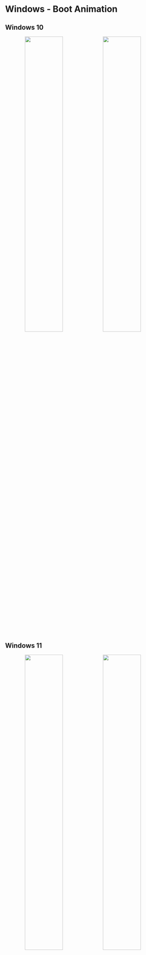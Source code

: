 # Windows - Boot Animation

## Windows 10

<div align="center">
	<img width = "49.5%" src="https://github.com/user-attachments/assets/233cae24-5705-4fb9-a4ae-b802cabdc62f">
	<img width = "49.5%" src="https://github.com/user-attachments/assets/6d405e34-7d6b-4a5f-bd59-2bba2f0ece41">
</div>

## Windows 11

<div align="center">
	<img width = "49.5%" src="https://github.com/user-attachments/assets/57dce0cf-5310-4262-8aa6-dbd8dcfe3382">
	<img width = "49.5%" src="https://github.com/user-attachments/assets/2635f738-ec0c-4189-9e8a-222b61ae28dc">
</div>
